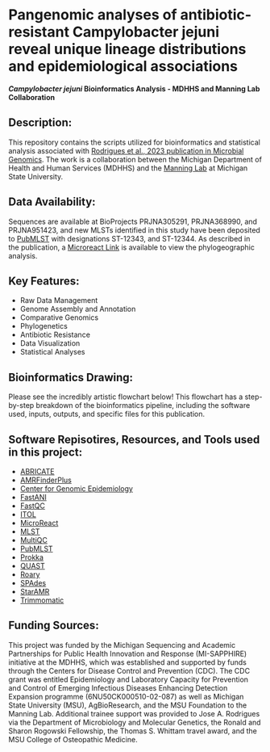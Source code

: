 <a id="Description:"><a/>
<a id="Data Availability:"><a/>
<a id="Key Features:"><a/>
<a id="Bioinformatics Drawing:"><a/>
<a id="Software Repositories used in this project:"><a/>
<a id="Funding Sources:"><a/>

# Pangenomic analyses of antibiotic-resistant Campylobacter jejuni reveal unique lineage distributions and epidemiological associations
***Campylobacter jejuni* Bioinformatics Analysis - MDHHS and Manning Lab Collaboration**

## Description:
This repository contains the scripts utilized for bioinformatics and statistical analysis associated with [Rodrigues et al., 2023 publication in Microbial Genomics](https://doi.org/10.1099/mgen.0.001073).
The work is a collaboration between the Michigan Department of Health and Human Services (MDHHS) and the [Manning Lab](https://manninglab.natsci.msu.edu/) at Michigan State University.

## Data Availability: 
Sequences are available at BioProjects PRJNA305291, PRJNA368990, and PRJNA951423, and new MLSTs identified in this study have been deposited to [PubMLST](https://pubmlst.org/) with designations ST-12343, and ST-12344.
As described in the publication, a [Microreact Link](https://microreact.org/project/dCGmMiVxreTFjNaqKC68gX-rodrigues-ja-et-al-microbial-genomics-2023) is available to view the phylogeographic analysis.

## Key Features:
- Raw Data Management
- Genome Assembly and Annotation
- Comparative Genomics
- Phylogenetics
- Antibiotic Resistance
- Data Visualization
- Statistical Analyses

## Bioinformatics Drawing:
Please see the incredibly artistic flowchart below! This flowchart has a step-by-step breakdown of the bioinformatics pipeline, including the software used, inputs, outputs, and specific files for this publication.

## Software Repisotires, Resources, and Tools used in this project:
- [ABRICATE](https://github.com/tseemann/abricate)
- [AMRFinderPlus](https://github.com/ncbi/amr)
- [Center for Genomic Epidemiology](https://www.genomicepidemiology.org/)
- [FastANI](https://github.com/ParBLiSS/FastANI)
- [FastQC](https://github.com/s-andrews/FastQC)
- [ITOL](https://itol.embl.de/)
- [MicroReact](https://microreact.org/)
- [MLST](https://github.com/tseemann/mlst)
- [MultiQC](https://github.com/ewels/MultiQC)
- [PubMLST](https://pubmlst.org/)
- [Prokka](https://github.com/tseemann/prokka)
- [QUAST](https://github.com/ablab/quast)
- [Roary](https://github.com/sanger-pathogens/Roary)
- [SPAdes](https://github.com/ablab/spades)
- [StarAMR](https://github.com/phac-nml/staramr)
- [Trimmomatic](http://www.usadellab.org/cms/index.php?page=trimmomatic)

## Funding Sources: 
This project was funded by the Michigan Sequencing and Academic Partnerships for Public Health Innovation and Response (MI-SAPPHIRE) initiative at the MDHHS, which was established and supported by funds through the Centers for Disease Control and Prevention (CDC). The CDC grant was entitled Epidemiology and Laboratory Capacity for Prevention and Control of Emerging Infectious Diseases Enhancing Detection Expansion programme (6NU50CK000510-02-087) as well as Michigan State University (MSU), AgBioResearch, and the MSU Foundation to the Manning Lab. Additional trainee support was provided to Jose A. Rodrigues via the Department of Microbiology and Molecular Genetics, the Ronald and Sharon Rogowski Fellowship, the Thomas S. Whittam travel award, and the MSU College of Osteopathic Medicine.


